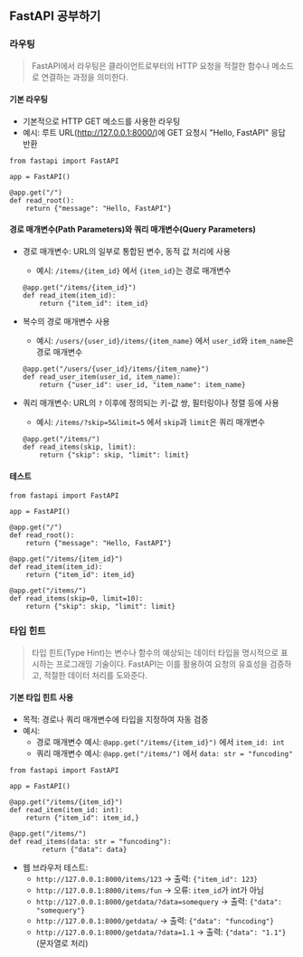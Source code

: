 ## FastAPI 공부하기

### 라우팅
> FastAPI에서 라우팅은 클라이언트로부터의 HTTP 요청을 적절한 함수나 메소드로 연결하는 과정을 의미한다.

#### 기본 라우팅
- 기본적으로 HTTP GET 메소드를 사용한 라우팅
- 예시: 루트 URL(http://127.0.0.1:8000/)에 GET 요청시 "Hello, FastAPI" 응답 반환
```
from fastapi import FastAPI

app = FastAPI()

@app.get("/")
def read_root():
    return {"message": "Hello, FastAPI"}
```

#### 경로 매개변수(Path Parameters)와 쿼리 매개변수(Query Parameters)
- 경로 매개변수: URL의 일부로 통합된 변수, 동적 값 처리에 사용
    * 예시: `/items/{item_id}` 에서 `{item_id}`는 경로 매개변수
    ```
    @app.get("/items/{item_id}")
    def read_item(item_id):
        return {"item_id": item_id}
    ```

- 복수의 경로 매개변수 사용
    * 예시: `/users/{user_id}/items/{item_name}` 에서 `user_id`와 `item_name`은 경로 매개변수
    ```
    @app.get("/users/{user_id}/items/{item_name}")
    def read_user_item(user_id, item_name):
        return {"user_id": user_id, "item_name": item_name}
    ```

- 쿼리 매개변수: URL의 `?` 이후에 정의되는 키-값 쌍, 필터링이나 정렬 등에 사용
    * 예시: `/items/?skip=5&limit=5` 에서 `skip`과 `limit`은 쿼리 매개변수
    ```
    @app.get("/items/")
    def read_items(skip, limit):
        return {"skip": skip, "limit": limit}
    ```

#### 테스트
```
from fastapi import FastAPI

app = FastAPI()

@app.get("/")
def read_root():
    return {"message": "Hello, FastAPI"}

@app.get("/items/{item_id}")
def read_item(item_id):
    return {"item_id": item_id}

@app.get("/items/")
def read_items(skip=0, limit=10):
    return {"skip": skip, "limit": limit}
```

### 타입 힌트
> 타입 힌트(Type Hint)는 변수나 함수의 예상되는 데이터 타입을 명시적으로 표시하는 프로그래밍 기술이다.
> FastAPI는 이를 활용하여 요청의 유효성을 검증하고, 적절한 데이터 처리를 도와준다.

#### 기본 타입 힌트 사용
- 목적: 경로나 쿼리 매개변수에 타입을 지정하여 자동 검증
- 예시:
    * 경로 매개변수 예시: `@app.get("/items/{item_id}")` 에서 `item_id: int`
    * 쿼리 매개변수 예시: `@app.get("/items/")` 에서 `data: str = "funcoding"`
```
from fastapi import FastAPI

app = FastAPI()

@app.get("/items/{item_id}")
def read_item(item_id: int):
    return {"item_id": item_id,}

@app.get("/items/")
def read_items(data: str = "funcoding"):
        return {"data": data}
```
- 웹 브라우저 테스트: 
    * `http://127.0.0.1:8000/items/123` -> 출력: `{"item_id": 123}`
    * `http://127.0.0.1:8000/items/fun` -> 오류: `item_id`가 int가 아님
    * `http://127.0.0.1:8000/getdata/?data=somequery` -> 출력: `{"data": "somequery"}`
    * `http://127.0.0.1:8000/getdata/` -> 출력: `{"data": "funcoding"}`
    * `http://127.0.0.1:8000/getdata/?data=1.1` -> 출력: `{"data": "1.1"}` (문자열로 처리)


